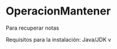 OperacionMantener
=================

Para recuperar notas

Requisitos para la instalación:
Java/JDK v

